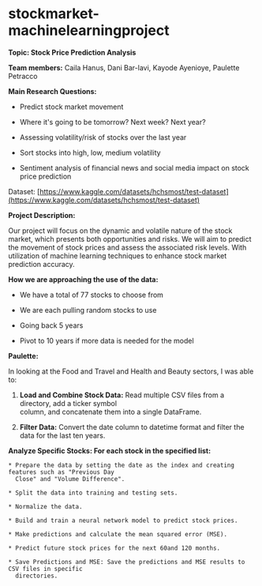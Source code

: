 # stockmarket-machinelearningproject

**Topic: Stock Price Prediction Analysis**

**Team members:** Caila Hanus, Dani Bar-lavi, Kayode Ayenioye, Paulette Petracco

**Main Research Questions:**

* Predict stock market movement

* Where it's going to be tomorrow? Next week? Next year?

* Assessing volatility/risk of stocks over the last year

* Sort stocks into high, low, medium volatility

* Sentiment analysis of financial news and social media impact on stock price prediction


Dataset: [https://www.kaggle.com/datasets/hchsmost/test-dataset](https://www.kaggle.com/datasets/hchsmost/test-dataset)

**Project Description:** 

Our project will focus on the dynamic and volatile nature of the stock market, which presents both opportunities and risks. We will aim to predict the movement of stock prices and assess the associated risk levels. With utilization of machine learning techniques to enhance stock market prediction accuracy.


**How we are approaching the use of the data:**

* We have a total of 77 stocks to choose from

* We are each pulling random stocks to use

* Going back 5 years

* Pivot to 10 years if more data is needed for the model

**Paulette:**

In looking at the Food and Travel and Health and Beauty sectors, I was able to: 

1. **Load and Combine Stock Data:** Read multiple CSV files from a directory, add a ticker symbol  
        column, and concatenate them into a single DataFrame.

2. **Filter Data:** Convert the date column to datetime format and filter the data for the last ten 
        years.

**Analyze Specific Stocks: For each stock in the specified list:**

    * Prepare the data by setting the date as the index and creating features such as "Previous Day 
      Close" and "Volume Difference".

    * Split the data into training and testing sets.

    * Normalize the data.

    * Build and train a neural network model to predict stock prices.

    * Make predictions and calculate the mean squared error (MSE).

    * Predict future stock prices for the next 60and 120 months.

    * Save Predictions and MSE: Save the predictions and MSE results to CSV files in specific 
      directories.
